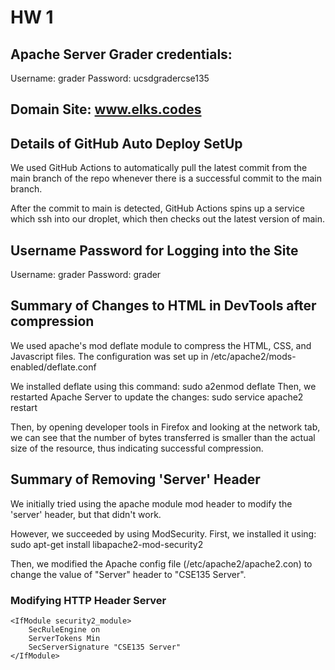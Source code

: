 # HW 1

## Apache Server Grader credentials: 
Username: grader
Password: ucsdgradercse135

## Domain Site: www.elks.codes 

## Details of GitHub Auto Deploy SetUp 
We used GitHub Actions to automatically pull the latest commit from the main branch of the repo whenever there is a successful commit to the main branch. 

After the commit to main is detected, GitHub Actions spins up a service which ssh into our droplet, which then checks out the latest version of main. 

## Username Password for Logging into the Site 
Username: grader
Password: grader

## Summary of Changes to HTML in DevTools after compression 
We used apache's mod deflate module to compress the HTML, CSS, and Javascript files. 
The configuration was set up in /etc/apache2/mods-enabled/deflate.conf

We installed deflate using this command: sudo a2enmod deflate
Then, we restarted Apache Server to update the changes: sudo service apache2 restart

Then, by opening developer tools in Firefox and looking at the network tab, we can see that the number of bytes transferred is smaller than the actual size of the resource, thus indicating successful compression. 

## Summary of Removing 'Server' Header
We initially tried using the apache module mod header to modify the 'server' header, but that didn't work. 

However, we succeeded by using ModSecurity. First, we installed it using: sudo apt-get install libapache2-mod-security2 

Then, we modified the Apache config file (/etc/apache2/apache2.con)  to change the value of "Server" header to "CSE135 Server".  


### Modifying HTTP Header Server
```
<IfModule security2_module>
    SecRuleEngine on
    ServerTokens Min
    SecServerSignature "CSE135 Server"
</IfModule>
``` 


